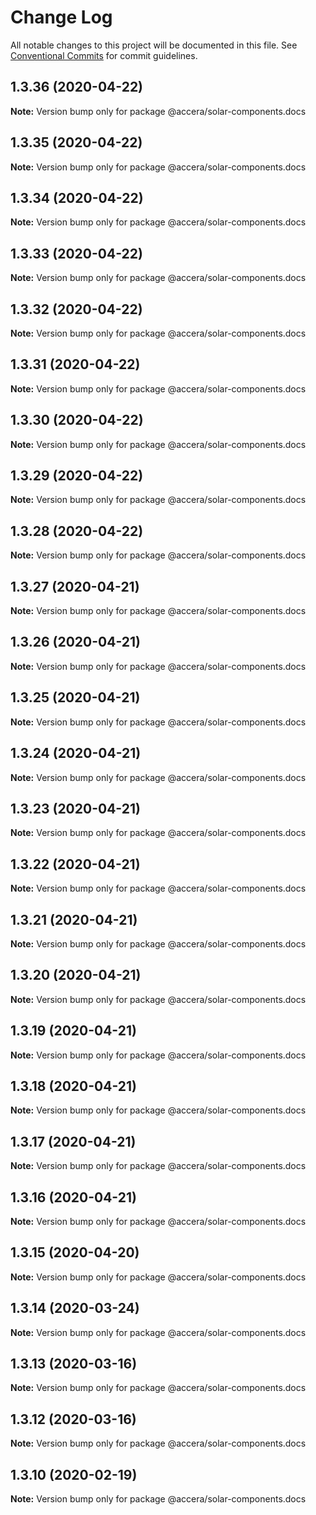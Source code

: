 # Change Log

All notable changes to this project will be documented in this file.
See [Conventional Commits](https://conventionalcommits.org) for commit guidelines.

## 1.3.36 (2020-04-22)

**Note:** Version bump only for package @accera/solar-components.docs





## 1.3.35 (2020-04-22)

**Note:** Version bump only for package @accera/solar-components.docs





## 1.3.34 (2020-04-22)

**Note:** Version bump only for package @accera/solar-components.docs





## 1.3.33 (2020-04-22)

**Note:** Version bump only for package @accera/solar-components.docs





## 1.3.32 (2020-04-22)

**Note:** Version bump only for package @accera/solar-components.docs





## 1.3.31 (2020-04-22)

**Note:** Version bump only for package @accera/solar-components.docs





## 1.3.30 (2020-04-22)

**Note:** Version bump only for package @accera/solar-components.docs





## 1.3.29 (2020-04-22)

**Note:** Version bump only for package @accera/solar-components.docs





## 1.3.28 (2020-04-22)

**Note:** Version bump only for package @accera/solar-components.docs





## 1.3.27 (2020-04-21)

**Note:** Version bump only for package @accera/solar-components.docs





## 1.3.26 (2020-04-21)

**Note:** Version bump only for package @accera/solar-components.docs





## 1.3.25 (2020-04-21)

**Note:** Version bump only for package @accera/solar-components.docs





## 1.3.24 (2020-04-21)

**Note:** Version bump only for package @accera/solar-components.docs





## 1.3.23 (2020-04-21)

**Note:** Version bump only for package @accera/solar-components.docs





## 1.3.22 (2020-04-21)

**Note:** Version bump only for package @accera/solar-components.docs





## 1.3.21 (2020-04-21)

**Note:** Version bump only for package @accera/solar-components.docs





## 1.3.20 (2020-04-21)

**Note:** Version bump only for package @accera/solar-components.docs





## 1.3.19 (2020-04-21)

**Note:** Version bump only for package @accera/solar-components.docs





## 1.3.18 (2020-04-21)

**Note:** Version bump only for package @accera/solar-components.docs





## 1.3.17 (2020-04-21)

**Note:** Version bump only for package @accera/solar-components.docs





## 1.3.16 (2020-04-21)

**Note:** Version bump only for package @accera/solar-components.docs





## 1.3.15 (2020-04-20)

**Note:** Version bump only for package @accera/solar-components.docs





## 1.3.14 (2020-03-24)

**Note:** Version bump only for package @accera/solar-components.docs





## 1.3.13 (2020-03-16)

**Note:** Version bump only for package @accera/solar-components.docs





## 1.3.12 (2020-03-16)

**Note:** Version bump only for package @accera/solar-components.docs





## 1.3.10 (2020-02-19)

**Note:** Version bump only for package @accera/solar-components.docs
